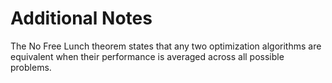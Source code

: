 # Additional Notes

The No Free Lunch theorem states that any two optimization algorithms are equivalent when their performance is averaged across all possible problems. 
